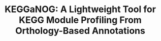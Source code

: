 ---
title: "KEGGaNOG: A Lightweight Tool for KEGG Module Profiling From Orthology-Based Annotations"
collection: publications
paperurl: 'https://onlinelibrary.wiley.com/share/author/QAEWYFJAQ6TAZGDW6FJZ?target=10.1002/mnfr.70269'
authors: '<b>Popov I.V.</b>, Chikindas M.L., Venema K., Ermakov A.M., Popov I.V.'
journal: 'Molecular Nutrition & Food Research'
year: 2025
doi: '[![DOI](https://img.shields.io/badge/DOI-10.1002%2Fmnfr.70269-blue)](https://doi.org/10.1002/mnfr.70269)'
code: 'https://github.com/iliapopov17/KEGGaNOG'
---